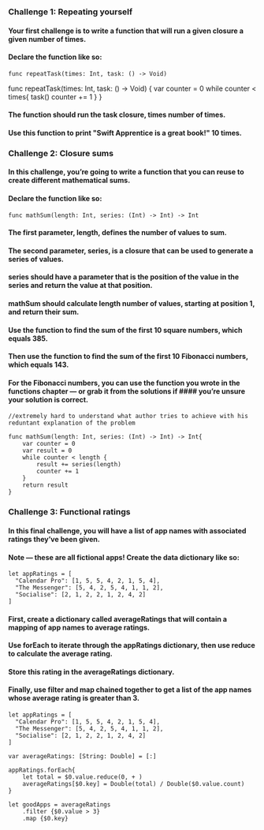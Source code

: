### Challenge 1: Repeating yourself
#### Your first challenge is to write a function that will run a given closure a given number of times.
#### Declare the function like so:
```
func repeatTask(times: Int, task: () -> Void)
```
func repeatTask(times: Int, task: () -> Void) {
    var counter = 0
    while counter < times{
        task()
        counter += 1
    }
}

#### The function should run the task closure, times number of times. 
#### Use this function to print "Swift Apprentice is a great book!" 10 times.

### Challenge 2: Closure sums
#### In this challenge, you’re going to write a function that you can reuse to create different mathematical sums.
#### Declare the function like so:
```
func mathSum(length: Int, series: (Int) -> Int) -> Int
```
#### The first parameter, length, defines the number of values to sum.
#### The second parameter, series, is a closure that can be used to generate a series of values.
#### series should have a parameter that is the position of the value in the series and return the value at that position.
#### mathSum should calculate length number of values, starting at position 1, and return their sum.
#### Use the function to find the sum of the first 10 square numbers, which equals 385. 
#### Then use the function to find the sum of the first 10 Fibonacci numbers, which equals 143. 
#### For the Fibonacci numbers, you can use the function you wrote in the functions chapter — or grab it from the solutions if #### you’re unsure your solution is correct.
```
//extremely hard to understand what author tries to achieve with his reduntant explanation of the problem

func mathSum(length: Int, series: (Int) -> Int) -> Int{
    var counter = 0
    var result = 0
    while counter < length {
        result += series(length)
        counter += 1
    }
    return result
}
```

### Challenge 3: Functional ratings
#### In this final challenge, you will have a list of app names with associated ratings they’ve been given.
#### Note — these are all fictional apps! Create the data dictionary like so:
```
let appRatings = [
  "Calendar Pro": [1, 5, 5, 4, 2, 1, 5, 4],
  "The Messenger": [5, 4, 2, 5, 4, 1, 1, 2],
  "Socialise": [2, 1, 2, 2, 1, 2, 4, 2]
]
```
#### First, create a dictionary called averageRatings that will contain a mapping of app names to average ratings.
#### Use forEach to iterate through the appRatings dictionary, then use reduce to calculate the average rating.
#### Store this rating in the averageRatings dictionary. 
#### Finally, use filter and map chained together to get a list of the app names whose average rating is greater than 3.
```
let appRatings = [
  "Calendar Pro": [1, 5, 5, 4, 2, 1, 5, 4],
  "The Messenger": [5, 4, 2, 5, 4, 1, 1, 2],
  "Socialise": [2, 1, 2, 2, 1, 2, 4, 2]
]

var averageRatings: [String: Double] = [:]

appRatings.forEach{
    let total = $0.value.reduce(0, + )
    averageRatings[$0.key] = Double(total) / Double($0.value.count)
}

let goodApps = averageRatings
    .filter {$0.value > 3}
    .map {$0.key}
```
